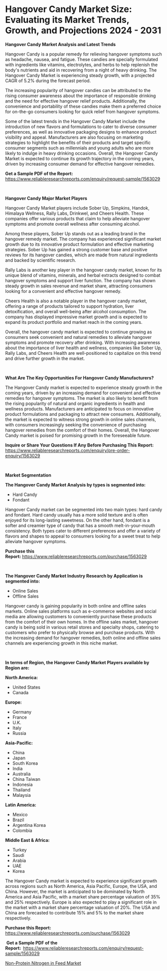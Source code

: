 <p><h1>Hangover Candy Market Size: Evaluating its Market Trends, Growth, and Projections 2024 - 2031</h1></p><p><strong>Hangover Candy Market Analysis and Latest Trends</strong></p>
<p><p>Hangover Candy is a popular remedy for relieving hangover symptoms such as headache, nausea, and fatigue. These candies are specially formulated with ingredients like vitamins, electrolytes, and herbs to help replenish the body's nutrients and aid in recovering from a night of heavy drinking. The Hangover Candy Market is experiencing steady growth, with a projected CAGR of 5.2% during the forecast period.</p><p>The increasing popularity of hangover candies can be attributed to the rising consumer awareness about the importance of responsible drinking and the need for effective hangover relief products. Additionally, the convenience and portability of these candies make them a preferred choice for on-the-go consumers looking for quick relief from hangover symptoms.</p><p>Some of the latest trends in the Hangover Candy Market include the introduction of new flavors and formulations to cater to diverse consumer preferences, as well as innovative packaging designs to enhance product visibility and appeal. Manufacturers are also focusing on marketing strategies to highlight the benefits of their products and target specific consumer segments such as millennials and young adults who are more likely to indulge in heavy drinking occasions. Overall, the Hangover Candy Market is expected to continue its growth trajectory in the coming years, driven by increasing consumer demand for effective hangover remedies.</p></p>
<p><strong>Get a Sample PDF of the Report:&nbsp;</strong> <a href="https://www.reliableresearchreports.com/enquiry/request-sample/1563029">https://www.reliableresearchreports.com/enquiry/request-sample/1563029</a></p>
<p>&nbsp;</p>
<p><strong>Hangover Candy Major Market Players</strong></p>
<p><p>Hangover Candy Market players include Sober Up, Simpkins, Handok, Himalaya Wellness, Rally Labs, Drinkwel, and Cheers Health. These companies offer various products that claim to help alleviate hangover symptoms and promote overall wellness after consuming alcohol.</p><p>Among these players, Sober Up stands out as a leading brand in the hangover remedy market. The company has experienced significant market growth due to its innovative product formulation and effective marketing strategies. Sober Up has gained a strong customer base and positive reviews for its hangover candies, which are made from natural ingredients and backed by scientific research.</p><p>Rally Labs is another key player in the hangover candy market, known for its unique blend of vitamins, minerals, and herbal extracts designed to combat hangover symptoms and support liver function. The company has shown steady growth in sales revenue and market share, attracting consumers looking for a convenient and effective hangover remedy.</p><p>Cheers Health is also a notable player in the hangover candy market, offering a range of products tailored to support hydration, liver detoxification, and overall well-being after alcohol consumption. The company has displayed impressive market growth and is expected to expand its product portfolio and market reach in the coming years.</p><p>Overall, the hangover candy market is expected to continue growing as consumers seek convenient and natural remedies to alleviate hangover symptoms and promote recovery after drinking. With increasing awareness about the importance of liver health and wellness, companies like Sober Up, Rally Labs, and Cheers Health are well-positioned to capitalize on this trend and drive further growth in the market.</p></p>
<p>&nbsp;</p>
<p><strong>What Are The Key Opportunities For Hangover Candy Manufacturers?</strong></p>
<p><p>The Hangover Candy market is expected to experience steady growth in the coming years, driven by an increasing demand for convenient and effective remedies for hangover symptoms. The market is also likely to benefit from the rising popularity of natural and organic ingredients in health and wellness products. Manufacturers are anticipated to focus on innovative product formulations and packaging to attract new consumers. Additionally, the market is expected to witness strong growth in online sales channels, with consumers increasingly seeking the convenience of purchasing hangover remedies from the comfort of their homes. Overall, the Hangover Candy market is poised for promising growth in the foreseeable future.</p></p>
<p><strong>Inquire or Share Your Questions If Any Before Purchasing This Report:</strong> <a href="https://www.reliableresearchreports.com/enquiry/pre-order-enquiry/1563029">https://www.reliableresearchreports.com/enquiry/pre-order-enquiry/1563029</a></p>
<p>&nbsp;</p>
<p><strong>Market Segmentation</strong></p>
<p><strong>The Hangover Candy Market Analysis by types is segmented into:</strong></p>
<p><ul><li>Hard Candy</li><li>Fondant</li></ul></p>
<p><p>Hangover Candy market can be segmented into two main types: hard candy and fondant. Hard candy usually has a more solid texture and is often enjoyed for its long-lasting sweetness. On the other hand, fondant is a softer and creamier type of candy that has a smooth melt-in-your-mouth consistency. Both types cater to different preferences and offer a variety of flavors and shapes to appeal to consumers looking for a sweet treat to help alleviate hangover symptoms.</p></p>
<p><strong>Purchase this Report:&nbsp;</strong><a href="https://www.reliableresearchreports.com/purchase/1563029">https://www.reliableresearchreports.com/purchase/1563029</a></p>
<p>&nbsp;</p>
<p><strong>The Hangover Candy Market Industry Research by Application is segmented into:</strong></p>
<p><ul><li>Online Sales</li><li>Offline Sales</li></ul></p>
<p><p>Hangover candy is gaining popularity in both online and offline sales markets. Online sales platforms such as e-commerce websites and social media are allowing customers to conveniently purchase these products from the comfort of their own homes. In the offline sales market, hangover candy is being sold in various retail stores and specialty shops, catering to customers who prefer to physically browse and purchase products. With the increasing demand for hangover remedies, both online and offline sales channels are experiencing growth in this niche market.</p></p>
<p>&nbsp;</p>
<p><strong>In terms of Region, the Hangover Candy Market Players available by Region are:</strong></p>
<p>
    <p> <strong> North America: </strong>
        <ul>
            <li>United States</li>
            <li>Canada</li>
        </ul>
        </p> 
    <p> <strong> Europe: </strong>
        <ul>
            <li>Germany</li>
            <li>France</li>
            <li>U.K.</li>
            <li>Italy</li>
            <li>Russia</li>
        </ul>
        </p> 
    <p> <strong> Asia-Pacific: </strong>
        <ul>
            <li>China</li>
            <li>Japan</li>
            <li>South Korea</li>
            <li>India</li>
            <li>Australia</li>
            <li>China Taiwan</li>
            <li>Indonesia</li>
            <li>Thailand</li>
            <li>Malaysia</li>
        </ul>
        </p> 
    <p> <strong> Latin America: </strong>
        <ul>
            <li>Mexico</li>
            <li>Brazil</li>
            <li>Argentina Korea</li>
            <li>Colombia</li>
        </ul>
        </p> 
    <p> <strong> Middle East & Africa: </strong>
        <ul>
            <li>Turkey</li>
            <li>Saudi</li>
            <li>Arabia</li>
            <li>UAE</li>
            <li>Korea</li>
        </ul>
    </p>
    </p>
<p><p>The Hangover Candy market is expected to experience significant growth across regions such as North America, Asia Pacific, Europe, the USA, and China. However, the market is anticipated to be dominated by North America and Asia Pacific, with a market share percentage valuation of 35% and 25% respectively. Europe is also expected to play a significant role in the market with a market share percentage valuation of 20%. The USA and China are forecasted to contribute 15% and 5% to the market share respectively.</p></p>
<p><strong>Purchase this Report: </strong><a href="https://www.reliableresearchreports.com/purchase/1563029">https://www.reliableresearchreports.com/purchase/1563029</a></p>
<p>&nbsp;<strong>Get a Sample PDF of the Report:&nbsp;&nbsp;</strong><a href="https://www.reliableresearchreports.com/enquiry/request-sample/1563029">https://www.reliableresearchreports.com/enquiry/request-sample/1563029</a></p>
<p><strong></strong></p>
<p><p><a href="https://forested-sushi-9b0.notion.site/Non-Protein-Nitrogen-in-Feed-Market-Provides-a-Comprehensive-Analysis-Including-a-Macro-Overview-of--cc3b4c538b624a38ab2600d65fe7a44e">Non-Protein Nitrogen in Feed Market</a></p></p>